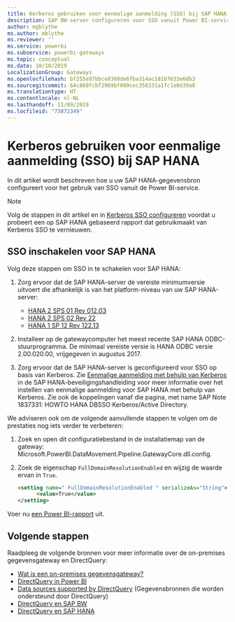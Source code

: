 ```yaml
---
title: Kerberos gebruiken voor eenmalige aanmelding (SSO) bij SAP HANA
description: SAP BW-server configureren voor SSO vanuit Power BI-service
author: mgblythe
ms.author: mblythe
ms.reviewer: ''
ms.service: powerbi
ms.subservice: powerbi-gateways
ms.topic: conceptual
ms.date: 10/10/2019
LocalizationGroup: Gateways
ms.openlocfilehash: bf255e97bbce8360de6fba314ac181b7633e6db3
ms.sourcegitcommit: 64c860fcbf2969bf089cec358331a1fc1e0d39a8
ms.translationtype: HT
ms.contentlocale: nl-NL
ms.lasthandoff: 11/09/2019
ms.locfileid: "73872349"
---
```

# <a name="use-kerberos-for-single-sign-on-sso-to-sap-hana"></a>Kerberos gebruiken voor eenmalige aanmelding (SSO) bij SAP HANA

In dit artikel wordt beschreven hoe u uw SAP HANA-gegevensbron configureert voor het gebruik van SSO vanuit de Power BI-service.

> [!NOTE]
> Volg de stappen in dit artikel en in [Kerberos SSO configureren](service-gateway-sso-kerberos.md) voordat u probeert een op SAP HANA gebaseerd rapport dat gebruikmaakt van Kerberos SSO te vernieuwen.

## <a name="enable-sso-for-sap-hana"></a>SSO inschakelen voor SAP HANA

Volg deze stappen om SSO in te schakelen voor SAP HANA:

1. Zorg ervoor dat de SAP HANA-server de vereiste minimumversie uitvoert die afhankelijk is van het platform-niveau van uw SAP HANA-server:
   - [HANA 2 SPS 01 Rev 012.03](https://launchpad.support.sap.com/#/notes/2557386)
   - [HANA 2 SPS 02 Rev 22](https://launchpad.support.sap.com/#/notes/2547324)
   - [HANA 1 SP 12 Rev 122.13](https://launchpad.support.sap.com/#/notes/2528439)

2. Installeer op de gatewaycomputer het meest recente SAP HANA ODBC-stuurprogramma. De minimaal vereiste versie is HANA ODBC versie 2.00.020.00, vrijgegeven in augustus 2017.

3. Zorg ervoor dat de SAP HANA-server is geconfigureerd voor SSO op basis van Kerberos. Zie [Eenmalige aanmelding met behulp van Kerberos](https://help.sap.com/viewer/b3ee5778bc2e4a089d3299b82ec762a7/2.0.03/1885fad82df943c2a1974f5da0eed66d.html) in de SAP HANA-beveiligingshandleiding voor meer informatie over het instellen van eenmalige aanmelding voor SAP HANA met behulp van Kerberos. Zie ook de koppelingen vanaf die pagina, met name SAP Note 1837331: HOWTO HANA DBSSO Kerberos/Active Directory.

We adviseren ook om de volgende aanvullende stappen te volgen om de prestaties nog iets verder te verbeteren:

1. Zoek en open dit configuratiebestand in de installatiemap van de gateway: Microsoft.PowerBI.DataMovement.Pipeline.GatewayCore.dll.config.

2. Zoek de eigenschap `FullDomainResolutionEnabled` en wijzig de waarde ervan in `True`.

    ```xml
    <setting name=" FullDomainResolutionEnabled " serializeAs="String">
          <value>True</value>
    </setting>
    ```

Voer nu [een Power BI-rapport](service-gateway-sso-kerberos.md#run-a-power-bi-report) uit.

## <a name="next-steps"></a>Volgende stappen

Raadpleeg de volgende bronnen voor meer informatie over de on-premises gegevensgateway en DirectQuery:

* [Wat is een on-premises gegevensgateway?](/data-integration/gateway/service-gateway-onprem)
* [DirectQuery in Power BI](desktop-directquery-about.md)
* [Data sources supported by DirectQuery](desktop-directquery-data-sources.md) (Gegevensbronnen die worden ondersteund door DirectQuery)
* [DirectQuery en SAP BW](desktop-directquery-sap-bw.md)
* [DirectQuery en SAP HANA](desktop-directquery-sap-hana.md)
